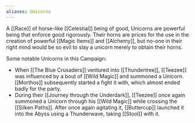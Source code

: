 ```yaml
---
aliases: Unicorns
---
```


A [[Race]] of horse-like [[Celestial]] being of good, Unicorns are powerful being that enforce good rigorously. Their horns are prices for the use in the creation of powerful [[Magic Items]] and [[Alchemy]], but no-one in their right mind would be so evil to slay a unicorn merely to obtain their horns.

Some notable Unicorns in this Campaign:
- When [[The Blue Crusaders]] ventured into [[Thundertree]], [[Teezee]] was influenced by a bout of [[Wild Magic]] and summoned a Unicorn. [[Morthos]] subsequently started a fight it with, which almost ended badly for the party.
- During their [[Journey through the Underdark]], [[Teezee]] once again summoned a Unicorn through his [[Wild Magic]] while crossing the [[Silken Paths]]. After once again agitating it, [[Buttercup]] launched it into the Abyss using a Thunderwave, taking [[Stool]] with it.